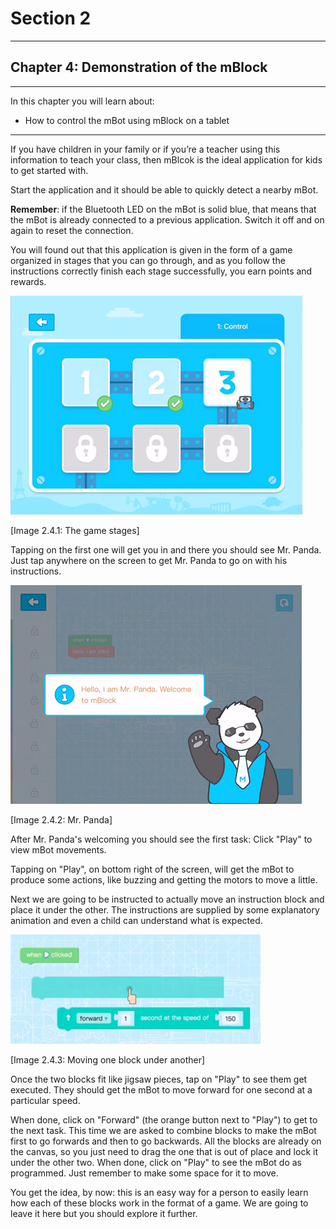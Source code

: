 # Section 2

---

## Chapter 4: Demonstration of the mBlock

---

In this chapter you will learn about:

* How to control the mBot using mBlock on a tablet

---

If you have children in your family or if you’re a teacher using this information to teach your class, then mBlcok is the ideal application for kids to get started with.

Start the application and it should be able to quickly detect a nearby mBot.

**Remember**: if the Bluetooth LED on the mBot is solid blue, that means that the mBot is already connected to a previous application. Switch it off and on again to reset the connection.

You will found out that this application is given in the form of a game organized in stages that you can go through, and as you follow the instructions correctly finish each stage successfully, you earn points and rewards.

![](/assets/Img.2.4.1.jpg)

\[Image 2.4.1: The game stages\]

Tapping on the first one will get you in and there you should see Mr. Panda. Just tap anywhere on the screen to get Mr. Panda to go on with his instructions.

![](/assets/Img.2.4.2.jpg)

\[Image 2.4.2: Mr. Panda\]

After Mr. Panda's welcoming you should see the first task: Click "Play" to view mBot movements.

Tapping on "Play", on bottom right of the screen, will get the mBot to produce some actions, like buzzing and getting the motors to move a little.

Next we are going to be instructed to actually move an instruction block and place it under the other. The instructions are supplied by some explanatory animation and even a child can understand what is expected.

![](/assets/Img.2.4.3.jpg)

\[Image 2.4.3: Moving one block under another\]

Once the two blocks fit like jigsaw pieces, tap on "Play" to see them get executed. They should get the mBot to move forward for one second at a particular speed.

When done, click on "Forward" \(the orange button next to "Play"\) to get to the next task. This time we are asked to combine blocks to make the mBot first to go forwards and then to go backwards. All the blocks are already on the canvas, so you just need to drag the one that is out of place and lock it under the other two. When done, click on "Play" to see the mBot do as programmed. Just remember to make some space for it to move.

You get the idea, by now: this is an easy way for a person to easily learn how each of these blocks work in the format of a game. We are going to leave it here but you should explore it further.

